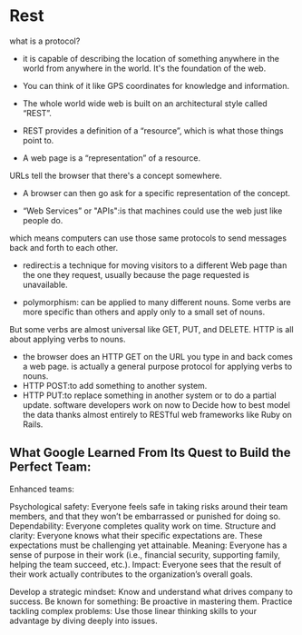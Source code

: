 # Rest 

what is a protocol?

- it is capable of describing the location of something anywhere in the world from anywhere in the world. It's the foundation of the web.

- You can think of it like GPS coordinates for knowledge and information.

- The whole world wide web is built on an architectural style called “REST”.

- REST provides a definition of a “resource”, which is what those things point to.

- A web page is a “representation” of a resource.

URLs tell the browser that there's a concept somewhere.

- A browser can then go ask for a specific representation of the concept.

- “Web Services” or "APIs":is that machines could use the web just like people do.

which means computers can use those same protocols to send messages back and forth to each other.
- redirect:is a technique for moving visitors to a different Web page than the one they request, usually because the page requested is unavailable.

- polymorphism: can be applied to many different nouns. Some verbs are more specific than others and apply only to a small set of nouns.

But some verbs are almost universal like GET, PUT, and DELETE.
HTTP is all about applying verbs to nouns.

- the browser does an HTTP GET on the URL you type in and back comes a web page.
is actually a general purpose protocol for applying verbs to nouns.
- HTTP POST:to add something to another system.
- HTTP PUT:to replace something in another system or to do a partial update.
software developers work on now to Decide how to best model the data thanks almost entirely to RESTful web frameworks like Ruby on Rails.

## What Google Learned From Its Quest to Build the Perfect Team:
Enhanced teams:

Psychological safety: Everyone feels safe in taking risks around their team members, and that they won’t be embarrassed or punished for doing so.
Dependability: Everyone completes quality work on time.
Structure and clarity: Everyone knows what their specific expectations are. These expectations must be challenging yet attainable.
Meaning: Everyone has a sense of purpose in their work (i.e., financial security, supporting family, helping the team succeed, etc.).
Impact: Everyone sees that the result of their work actually contributes to the organization’s overall goals.

Develop a strategic mindset: Know and understand what drives company to success.
Be known for something: Be proactive in mastering them.
Practice tackling complex problems: Use those linear thinking skills to your advantage by diving deeply into issues.